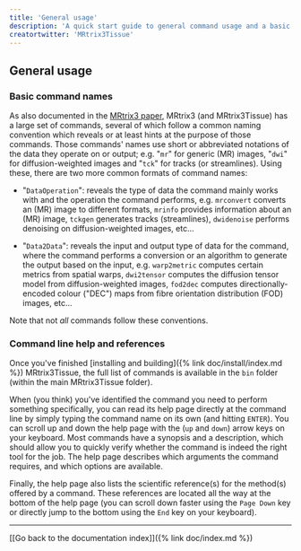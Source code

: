 ```yaml
---
title: 'General usage'
description: 'A quick start guide to general command usage and a basic list of some common commands'
creatortwitter: 'MRtrix3Tissue'
---
```


## General usage

### Basic command names

As also documented in the [MRtrix3 paper](https://www.sciencedirect.com/science/article/abs/pii/S1053811919307281), MRtrix3 (and MRtrix3Tissue) has a large set of commands, several of which follow a common naming convention which reveals or at least hints at the purpose of those commands. Those commands' names use short or abbreviated notations of the data they operate on or output; e.g. "`mr`" for generic (MR) images, "`dwi`" for diffusion-weighted images and "`tck`" for tracks (or streamlines). Using these, there are two more common formats of command names:

* "`DataOperation`": reveals the type of data the command mainly works with and the operation the command performs, e.g. `mrconvert` converts an (MR) image to different formats, `mrinfo` provides information about an (MR) image, `tckgen` generates tracks (streamlines), `dwidenoise` performs denoising on diffusion-weighted images, etc...

* "`Data2Data`": reveals the input and output type of data for the command, where the command performs a conversion or an algorithm to generate the output based on the input, e.g. `warp2metric` computes certain metrics from spatial warps, `dwi2tensor` computes the diffusion tensor model from diffusion-weighted images, `fod2dec` computes directionally-encoded colour ("DEC") maps from fibre orientation distribution (FOD) images, etc...

Note that not *all* commands follow these conventions.

### Command line help and references

Once you've finished [installing and building]({% link doc/install/index.md %}) MRtrix3Tissue, the full list of commands is available in the `bin` folder (within the main MRtrix3Tissue folder).

When (you think) you've identified the command you need to perform something specifically, you can read its help page directly at the command line by simply typing the command name on its own (and hitting `ENTER`). You can scroll up and down the help page with the (`up` and `down`) arrow keys on your keyboard. Most commands have a synopsis and a description, which should allow you to quickly verify whether the command is indeed the right tool for the job. The help page describes which arguments the command requires, and which options are available.

Finally, the help page also lists the scientific reference(s) for the method(s) offered by a command. These references are located all the way at the bottom of the help page (you can scroll down faster using the `Page Down` key or directly jump to the bottom using the `End` key on your keyboard).

* * *

[[Go back to the documentation index]]({% link doc/index.md %})
